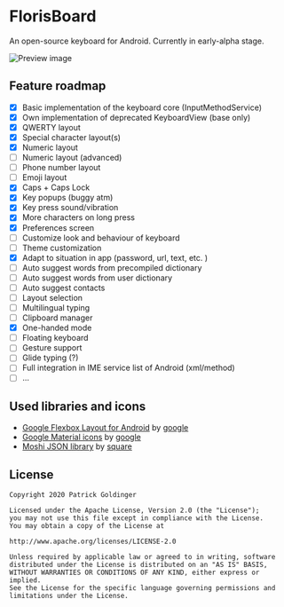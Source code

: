 # FlorisBoard

An open-source keyboard for Android. Currently in early-alpha stage.

![Preview image](https://patrickgold.dev/media/previews/florisboard.png)

## Feature roadmap
* [x] Basic implementation of the keyboard core (InputMethodService)
* [x] Own implementation of deprecated KeyboardView (base only)
* [x] QWERTY layout
* [x] Special character layout(s)
* [x] Numeric layout
* [ ] Numeric layout (advanced)
* [ ] Phone number layout
* [ ] Emoji layout
* [x] Caps + Caps Lock
* [x] Key popups (buggy atm)
* [x] Key press sound/vibration
* [x] More characters on long press
* [x] Preferences screen
* [ ] Customize look and behaviour of keyboard
* [ ] Theme customization
* [x] Adapt to situation in app (password, url, text, etc. )
* [ ] Auto suggest words from precompiled dictionary
* [ ] Auto suggest words from user dictionary
* [ ] Auto suggest contacts
* [ ] Layout selection
* [ ] Multilingual typing
* [ ] Clipboard manager
* [x] One-handed mode
* [ ] Floating keyboard
* [ ] Gesture support
* [ ] Glide typing (?)
* [ ] Full integration in IME service list of Android (xml/method)
* [ ] ...

## Used libraries and icons
* [Google Flexbox Layout for Android](https://github.com/google/flexbox-layout)
  by [google](https://github.com/google)
* [Google Material icons](https://github.com/google/material-design-icons) by
  [google](https://github.com/google)
* [Moshi JSON library](https://github.com/square/moshi) by
  [square](https://github.com/square)

## License
```
Copyright 2020 Patrick Goldinger

Licensed under the Apache License, Version 2.0 (the "License");
you may not use this file except in compliance with the License.
You may obtain a copy of the License at

http://www.apache.org/licenses/LICENSE-2.0

Unless required by applicable law or agreed to in writing, software
distributed under the License is distributed on an "AS IS" BASIS,
WITHOUT WARRANTIES OR CONDITIONS OF ANY KIND, either express or implied.
See the License for the specific language governing permissions and
limitations under the License.
```
